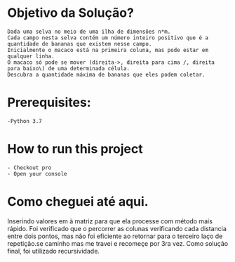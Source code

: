 # Objetivo da Solução?
    Dada uma selva no meio de uma ilha de dimensões n*m. 
    Cada campo nesta selva contém um número inteiro positivo que é a quantidade de bananas que existem nesse campo.
    Inicialmente o macaco está na primeira coluna, mas pode estar em qualquer linha.
    O macaco só pode se mover (direita->, direita para cima /, direita para baixo\) de uma determinada célula.
    Descubra a quantidade máxima de bananas que eles podem coletar.

# Prerequisites: 
    -Python 3.7

# How to run this project
    - Checkout pro
    - Open your console


# Como cheguei até aqui.
Inserindo valores em à matriz para que ela processe com método mais rápido.
Foi verificado que o percorrer as colunas verificando cada distancia entre dois pontos, mas não foi eficiente ao retornar para o terceiro laço de repetição.se caminho mas me travei e recomeçe por 3ra vez.
Como solução final, foi utilizado recursividade.
